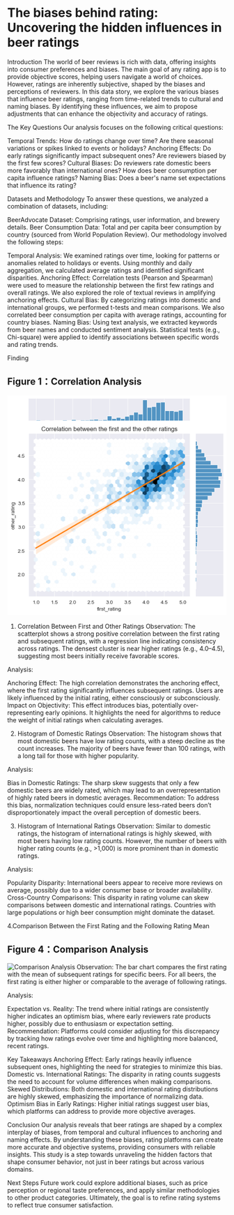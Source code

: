 # The biases behind rating: Uncovering the hidden influences in beer ratings

Introduction
The world of beer reviews is rich with data, offering insights into consumer preferences and biases. The main goal of any rating app is to provide objective scores, helping users navigate a world of choices. However, ratings are inherently subjective, shaped by the biases and perceptions of reviewers. In this data story, we explore the various biases that influence beer ratings, ranging from time-related trends to cultural and naming biases. By identifying these influences, we aim to propose adjustments that can enhance the objectivity and accuracy of ratings.

The Key Questions
Our analysis focuses on the following critical questions:

Temporal Trends: How do ratings change over time? Are there seasonal variations or spikes linked to events or holidays?
Anchoring Effects: Do early ratings significantly impact subsequent ones? Are reviewers biased by the first few scores?
Cultural Biases: Do reviewers rate domestic beers more favorably than international ones? How does beer consumption per capita influence ratings?
Naming Bias: Does a beer's name set expectations that influence its rating?

Datasets and Methodology
To answer these questions, we analyzed a combination of datasets, including:

BeerAdvocate Dataset: Comprising ratings, user information, and brewery details.
Beer Consumption Data: Total and per capita beer consumption by country (sourced from World Population Review).
Our methodology involved the following steps:

Temporal Analysis: We examined ratings over time, looking for patterns or anomalies related to holidays or events. Using monthly and daily aggregation, we calculated average ratings and identified significant disparities.
Anchoring Effect: Correlation tests (Pearson and Spearman) were used to measure the relationship between the first few ratings and overall ratings. We also explored the role of textual reviews in amplifying anchoring effects.
Cultural Bias: By categorizing ratings into domestic and international groups, we performed t-tests and mean comparisons. We also correlated beer consumption per capita with average ratings, accounting for country biases.
Naming Bias: Using text analysis, we extracted keywords from beer names and conducted sentiment analysis. Statistical tests (e.g., Chi-square) were applied to identify associations between specific words and rating trends.

Finding
## Figure 1：Correlation Analysis
![Correlation Analysis](assets/img/Correlation%20between%20first%20and%20other%20rating.png)


1. Correlation Between First and Other Ratings
Observation: The scatterplot shows a strong positive correlation between the first rating and subsequent ratings, with a regression line indicating consistency across ratings. The densest cluster is near higher ratings (e.g., 4.0–4.5), suggesting most beers initially receive favorable scores.

Analysis:

Anchoring Effect: The high correlation demonstrates the anchoring effect, where the first rating significantly influences subsequent ratings. Users are likely influenced by the initial rating, either consciously or subconsciously.
Impact on Objectivity: This effect introduces bias, potentially over-representing early opinions. It highlights the need for algorithms to reduce the weight of initial ratings when calculating averages.



2. Histogram of Domestic Ratings
Observation: The histogram shows that most domestic beers have low rating counts, with a steep decline as the count increases. The majority of beers have fewer than 100 ratings, with a long tail for those with higher popularity.

Analysis:

Bias in Domestic Ratings: The sharp skew suggests that only a few domestic beers are widely rated, which may lead to an overrepresentation of highly rated beers in domestic averages.
Recommendation: To address this bias, normalization techniques could ensure less-rated beers don’t disproportionately impact the overall perception of domestic beers.

3. Histogram of International Ratings
Observation: Similar to domestic ratings, the histogram of international ratings is highly skewed, with most beers having low rating counts. However, the number of beers with higher rating counts (e.g., >1,000) is more prominent than in domestic ratings.

Analysis:

Popularity Disparity: International beers appear to receive more reviews on average, possibly due to a wider consumer base or broader availability.
Cross-Country Comparisons: This disparity in rating volume can skew comparisons between domestic and international ratings. Countries with large populations or high beer consumption might dominate the dataset.

4.Comparison Between the First Rating and the Following Rating Mean
## Figure  4：Comparison Analysis
![Comparison Analysis](assets/img/Camparison%20between%20the%20first%20rate%20and%20the%20following%20rate%20me.png)
Observation: The bar chart compares the first rating with the mean of subsequent ratings for specific beers. For all beers, the first rating is either higher or comparable to the average of following ratings.

Analysis:

Expectation vs. Reality: The trend where initial ratings are consistently higher indicates an optimism bias, where early reviewers rate products higher, possibly due to enthusiasm or expectation setting.
Recommendation: Platforms could consider adjusting for this discrepancy by tracking how ratings evolve over time and highlighting more balanced, recent ratings.

Key Takeaways
Anchoring Effect: Early ratings heavily influence subsequent ones, highlighting the need for strategies to minimize this bias.
Domestic vs. International Ratings: The disparity in rating counts suggests the need to account for volume differences when making comparisons.
Skewed Distributions: Both domestic and international rating distributions are highly skewed, emphasizing the importance of normalizing data.
Optimism Bias in Early Ratings: Higher initial ratings suggest user bias, which platforms can address to provide more objective averages.


Conclusion
Our analysis reveals that beer ratings are shaped by a complex interplay of biases, from temporal and cultural influences to anchoring and naming effects. By understanding these biases, rating platforms can create more accurate and objective systems, providing consumers with reliable insights. This study is a step towards unraveling the hidden factors that shape consumer behavior, not just in beer ratings but across various domains.

Next Steps
Future work could explore additional biases, such as price perception or regional taste preferences, and apply similar methodologies to other product categories. Ultimately, the goal is to refine rating systems to reflect true consumer satisfaction.

